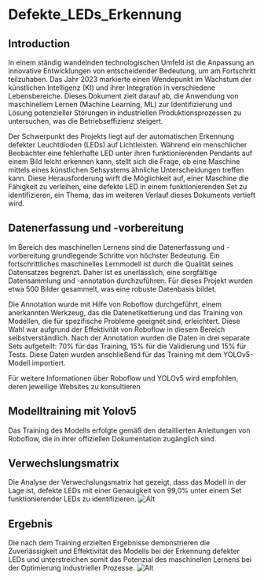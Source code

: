 # Defekte_LEDs_Erkennung

## Introduction

In einem ständig wandelnden technologischen Umfeld ist die Anpassung an innovative Entwicklungen von entscheidender Bedeutung, um am Fortschritt teilzuhaben. Das Jahr 2023 markierte einen Wendepunkt im Wachstum der künstlichen Intelligenz (KI) und ihrer Integration in verschiedene Lebensbereiche. Dieses Dokument zielt darauf ab, die Anwendung von maschinellem Lernen (Machine Learning, ML) zur Identifizierung und Lösung potenzieller Störungen in industriellen Produktionsprozessen zu untersuchen, was die Betriebseffizienz steigert.

Der Schwerpunkt des Projekts liegt auf der automatischen Erkennung defekter Leuchtdioden (LEDs) auf Lichtleisten. Während ein menschlicher Beobachter eine fehlerhafte LED unter ihren funktionierenden Pendants auf einem Bild leicht erkennen kann, stellt sich die Frage, ob eine Maschine mittels eines künstlichen Sehsystems ähnliche Unterscheidungen treffen kann. Diese Herausforderung wirft die Möglichkeit auf, einer Maschine die Fähigkeit zu verleihen, eine defekte LED in einem funktionierenden Set zu identifizieren, ein Thema, das im weiteren Verlauf dieses Dokuments vertieft wird.


## Datenerfassung und -vorbereitung

Im Bereich des maschinellen Lernens sind die Datenerfassung und -vorbereitung grundlegende Schritte von höchster Bedeutung. Ein fortschrittliches maschinelles Lernmodell ist durch die Qualität seines Datensatzes begrenzt. Daher ist es unerlässlich, eine sorgfältige Datensammlung und -annotation durchzuführen. Für dieses Projekt wurden etwa 500 Bilder gesammelt, was eine robuste Datenbasis bildet.

Die Annotation wurde mit Hilfe von Roboflow durchgeführt, einem anerkannten Werkzeug, das die Datenetikettierung und das Training von Modellen, die für spezifische Probleme geeignet sind, erleichtert. Diese Wahl war aufgrund der Effektivität von Roboflow in diesem Bereich selbstverständlich. Nach der Annotation wurden die Daten in drei separate Sets aufgeteilt: 70\% für das Training, 15\% für die Validierung und 15\% für Tests. Diese Daten wurden anschließend für das Training mit dem YOLOv5-Modell importiert.

Für weitere Informationen über Roboflow und YOLOv5 wird empfohlen, deren jeweilige Websites zu konsultieren

## Modelltraining mit Yolov5

Das Training des Modells erfolgte gemäß den detaillierten Anleitungen von Roboflow, die in ihrer offiziellen Dokumentation zugänglich sind. 

## Verwechslungsmatrix
Die Analyse der Verwechslungsmatrix hat gezeigt, dass das Modell in der Lage ist, defekte LEDs mit einer Genauigkeit von 99,0\% unter einem Set funktionierender LEDs zu identifizieren.
![Alt](https://github.com/ange-nguetsop/Defekte_LEDs_Recognition/blob/main/ConfusionMatrixLED.png)

## Ergebnis 
Die nach dem Training erzielten Ergebnisse demonstrieren die Zuverlässigkeit und Effektivität des Modells bei der Erkennung defekter LEDs und unterstreichen somit das Potenzial des maschinellen Lernens bei der Optimierung industrieller Prozesse.
![Alt](https://github.com/ange-nguetsop/Defekte_LEDs_Recognition/blob/main/Result.png)
